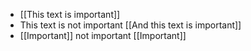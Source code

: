 - [[This text is important]]
- This text is not important [[And this text is important]]
- [[Important]] not important [[Important]]